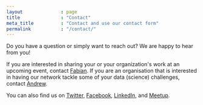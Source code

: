```yaml
---
layout              : page
title               : "Contact"
meta_title          : "Contact and use our contact form"
permalink           : "/contact/"
---
```


Do you have a question or simply want to reach out? We are happy to hear from you!

If you are interested in sharing your or your organization's work at an upcoming event, contact [Fabian](mailto:fabian@correlaid.nl). If you are an organisation that is interested in having our network tackle some of your data (science) challenges, contact [Andrew](mailto:andrew@correlaid.nl).

You can also find us on [Twitter](https://twitter.com/CorrelAidxNL), [Facebook](https://www.facebook.com/CorrelAidXNetherlands), [LinkedIn](https://www.linkedin.com/company/correlaid-netherlands/), and [Meetup](https://www.meetup.com/CorrelAid-Netherlands/).
